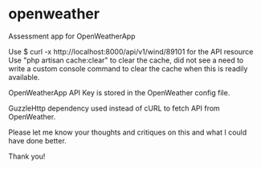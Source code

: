 # openweather
Assessment app for OpenWeatherApp

Use $ curl -x http://localhost:8000/api/v1/wind/89101 for the API resource
Use "php artisan cache:clear" to clear the cache, did not see a need to write a custom console command to clear the cache when this is readily available.

OpenWeatherApp API Key is stored in the OpenWeather config file.

GuzzleHttp dependency used instead of cURL to fetch API from OpenWeather.

Please let me know your thoughts and critiques on this and what I could have done better.

Thank you!
